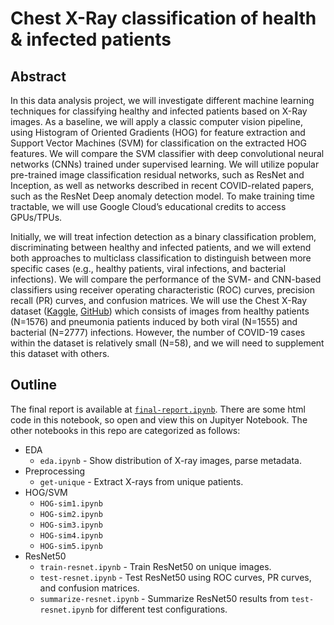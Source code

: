 # Chest X-Ray classification of health & infected patients

## Abstract 

In this data analysis project, we will investigate different machine learning techniques for classifying healthy and infected patients based on X-Ray images. As a baseline, we will apply a classic computer vision pipeline, using Histogram of Oriented Gradients (HOG) for feature extraction and Support Vector Machines (SVM) for classification on the extracted HOG features. We will compare the SVM classifier with deep convolutional neural networks (CNNs) trained under supervised learning.  We will utilize popular pre-trained image classification residual networks, such as ResNet and Inception, as well as networks described in recent COVID-related papers, such as the ResNet Deep anomaly detection model. To make training time tractable, we will use Google Cloud’s educational credits to access GPUs/TPUs.

Initially, we will treat infection detection as a binary classification problem, discriminating between healthy and infected patients, and we will extend both approaches to multiclass classification to distinguish between more specific cases (e.g., healthy patients, viral infections, and bacterial infections). We will compare the performance of the SVM- and CNN-based classifiers using receiver operating characteristic (ROC) curves, precision recall (PR) curves, and confusion matrices. We will use the Chest X-Ray dataset ([Kaggle](https://www.kaggle.com/praveengovi/coronahack-chest-xraydataset), [GitHub](https://github.com/ieee8023/covid-chestxray-dataset)) which consists of images from healthy patients (N=1576) and pneumonia patients induced by both viral (N=1555) and bacterial (N=2777) infections. However, the number of COVID-19 cases within the dataset is relatively small (N=58), and we will need to supplement this dataset with others.

## Outline

The final report is available at [`final-report.ipynb`](final-report.ipynb). There are some html code in this notebook, so open and view this on Jupityer Notebook. The other notebooks in this repo are categorized as follows:

- EDA
    - `eda.ipynb` - Show distribution of X-ray images, parse metadata.
- Preprocessing
    - `get-unique` - Extract X-rays from unique patients.
- HOG/SVM
    - `HOG-sim1.ipynb`
    - `HOG-sim2.ipynb`
    - `HOG-sim3.ipynb`
    - `HOG-sim4.ipynb`
    - `HOG-sim5.ipynb`
- ResNet50
    - `train-resnet.ipynb` - Train ResNet50 on unique images.
    - `test-resnet.ipynb` - Test ResNet50 using ROC curves, PR curves, and confusion matrices. 
    - `summarize-resnet.ipynb` - Summarize ResNet50 results from `test-resnet.ipynb` for different test configurations.

